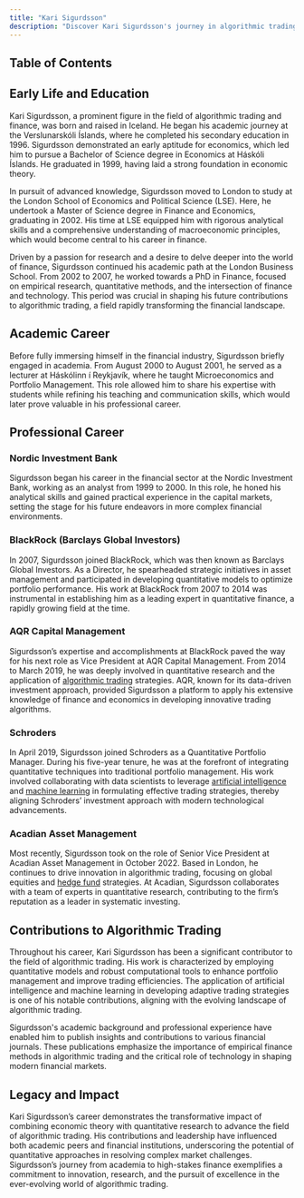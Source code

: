 ```yaml
---
title: "Kari Sigurdsson"
description: "Discover Kari Sigurdsson's journey in algorithmic trading from his Icelandic roots to leading roles at BlackRock AQR and Schroders with a focus on finance and technology."
---
```




## Table of Contents

## Early Life and Education

Kari Sigurdsson, a prominent figure in the field of algorithmic trading and finance, was born and raised in Iceland. He began his academic journey at the Verslunarskóli Íslands, where he completed his secondary education in 1996. Sigurdsson demonstrated an early aptitude for economics, which led him to pursue a Bachelor of Science degree in Economics at Háskóli Íslands. He graduated in 1999, having laid a strong foundation in economic theory.

In pursuit of advanced knowledge, Sigurdsson moved to London to study at the London School of Economics and Political Science (LSE). Here, he undertook a Master of Science degree in Finance and Economics, graduating in 2002. His time at LSE equipped him with rigorous analytical skills and a comprehensive understanding of macroeconomic principles, which would become central to his career in finance.

Driven by a passion for research and a desire to delve deeper into the world of finance, Sigurdsson continued his academic path at the London Business School. From 2002 to 2007, he worked towards a PhD in Finance, focused on empirical research, quantitative methods, and the intersection of finance and technology. This period was crucial in shaping his future contributions to algorithmic trading, a field rapidly transforming the financial landscape.

## Academic Career

Before fully immersing himself in the financial industry, Sigurdsson briefly engaged in academia. From August 2000 to August 2001, he served as a lecturer at Háskólinn í Reykjavík, where he taught Microeconomics and Portfolio Management. This role allowed him to share his expertise with students while refining his teaching and communication skills, which would later prove valuable in his professional career.

## Professional Career

### Nordic Investment Bank

Sigurdsson began his career in the financial sector at the Nordic Investment Bank, working as an analyst from 1999 to 2000. In this role, he honed his analytical skills and gained practical experience in the capital markets, setting the stage for his future endeavors in more complex financial environments.

### BlackRock (Barclays Global Investors)

In 2007, Sigurdsson joined BlackRock, which was then known as Barclays Global Investors. As a Director, he spearheaded strategic initiatives in asset management and participated in developing quantitative models to optimize portfolio performance. His work at BlackRock from 2007 to 2014 was instrumental in establishing him as a leading expert in quantitative finance, a rapidly growing field at the time.

### AQR Capital Management

Sigurdsson’s expertise and accomplishments at BlackRock paved the way for his next role as Vice President at AQR Capital Management. From 2014 to March 2019, he was deeply involved in quantitative research and the application of [algorithmic trading](/wiki/algorithmic-trading) strategies. AQR, known for its data-driven investment approach, provided Sigurdsson a platform to apply his extensive knowledge of finance and economics in developing innovative trading algorithms.

### Schroders

In April 2019, Sigurdsson joined Schroders as a Quantitative Portfolio Manager. During his five-year tenure, he was at the forefront of integrating quantitative techniques into traditional portfolio management. His work involved collaborating with data scientists to leverage [artificial intelligence](/wiki/ai-artificial-intelligence) and [machine learning](/wiki/machine-learning) in formulating effective trading strategies, thereby aligning Schroders’ investment approach with modern technological advancements.

### Acadian Asset Management

Most recently, Sigurdsson took on the role of Senior Vice President at Acadian Asset Management in October 2022. Based in London, he continues to drive innovation in algorithmic trading, focusing on global equities and [hedge fund](/wiki/hedge-fund-trading-strategies) strategies. At Acadian, Sigurdsson collaborates with a team of experts in quantitative research, contributing to the firm’s reputation as a leader in systematic investing.

## Contributions to Algorithmic Trading

Throughout his career, Kari Sigurdsson has been a significant contributor to the field of algorithmic trading. His work is characterized by employing quantitative models and robust computational tools to enhance portfolio management and improve trading efficiencies. The application of artificial intelligence and machine learning in developing adaptive trading strategies is one of his notable contributions, aligning with the evolving landscape of algorithmic trading.

Sigurdsson's academic background and professional experience have enabled him to publish insights and contributions to various financial journals. These publications emphasize the importance of empirical finance methods in algorithmic trading and the critical role of technology in shaping modern financial markets.

## Legacy and Impact

Kari Sigurdsson’s career demonstrates the transformative impact of combining economic theory with quantitative research to advance the field of algorithmic trading. His contributions and leadership have influenced both academic peers and financial institutions, underscoring the potential of quantitative approaches in resolving complex market challenges. Sigurdsson’s journey from academia to high-stakes finance exemplifies a commitment to innovation, research, and the pursuit of excellence in the ever-evolving world of algorithmic trading.